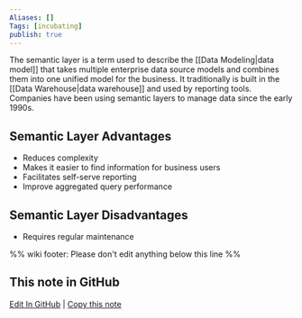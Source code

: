 ```yaml
---
Aliases: []
Tags: [incubating]
publish: true
---
```


The semantic layer is a term used to describe the [[Data Modeling|data model]] that takes multiple enterprise data source models and combines them into one unified model for the business. It traditionally is built in the [[Data Warehouse|data warehouse]] and used by reporting tools. Companies have been using semantic layers to manage data since the early 1990s.

## Semantic Layer Advantages

- Reduces complexity
- Makes it easier to find information for business users
- Facilitates self-serve reporting
- Improve aggregated query performance

## Semantic Layer Disadvantages

- Requires regular maintenance

%% wiki footer: Please don't edit anything below this line %%

## This note in GitHub

<span class="git-footer">[Edit In GitHub](https://github.dev/data-engineering-community/data-engineering-wiki/blob/main/Concepts/Semantic%20Layer.md "git-hub-edit-note") | [Copy this note](https://raw.githubusercontent.com/data-engineering-community/data-engineering-wiki/main/Concepts/Semantic%20Layer.md "git-hub-copy-note") </span>
